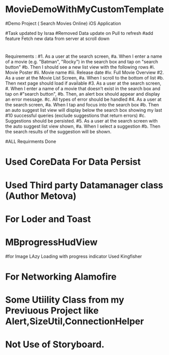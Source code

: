 # MovieDemoWithMyCustomTemplate
#Demo Project ( Search Movies Online) iOS Application

#Task updated by Israa
#Removed Data update on Pull to refresh 
#add feature Fetch new data from server at scroll down
#
Requirements :
#1. As a user at the search screen,
#a. When I enter a name of a movie (e.g. "Batman", "Rocky") in the search box and tap on "search button"
#b. Then I should see a new list view with the following rows
#i. Movie Poster
#ii. Movie name
#iii. Release date
#iv. Full Movie Overview
#2. As a user at the Movie List Screen,
#a. When I scroll to the bottom of list
#b. Then next page should load if available
#3. As a user at the search screen,
#. When I enter a name of a movie that doesn’t exist in the search box and tap on
#"search button",
#b. Then, an alert box should appear and display an error message.
#c. All types of error should be handled
#4. As a user at the search screen,
#a. When I tap and focus into the search box
#b. Then an auto suggest list view will display below the search box showing my last
#10 successful queries (exclude suggestions that return errors)
#c. Suggestions should be persisted.
#5. As a user at the search screen with the auto suggest list view shown,
#a. When I select a suggestion
#b. Then the search results of the suggestion will be shown. 

#ALL Requirments Done


# Used CoreData For Data Persist  
# Used Third party Datamanager class (Author Metova)

# For Loder and Toast 
# MBprogressHudView

#for Image LAzy Loading with progress indicator Used Kingfisher 

# For Networking Alamofire

# Some Utiility Class from my Previuous Project like Alert,SizeUtil,ConnectionHelper 

# Not Use of Storyboard.



